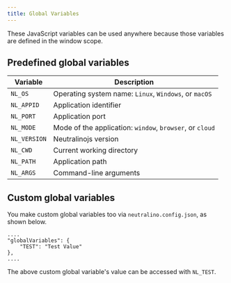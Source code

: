 ```yaml
---
title: Global Variables
---
```


These JavaScript variables can be used anywhere because those variables are defined in the window scope.

## Predefined global variables

| Variable      | Description                                                   |
| --- | --- |
| `NL_OS`       | Operating system name: `Linux`, `Windows`, or `macOS`         |
| `NL_APPID`    | Application identifier                                        |
| `NL_PORT`     | Application port                                              |
| `NL_MODE`     | Mode of the application: `window`, `browser`, or `cloud`      |
| `NL_VERSION`  | Neutralinojs version                                          |
| `NL_CWD`      | Current working directory                                     |
| `NL_PATH`     | Application path                                              |
| `NL_ARGS`     | Command-line arguments                                        |


## Custom global variables

You make custom global variables too via `neutralino.config.json`, as shown
below.

```
....
"globalVariables": {
    "TEST": "Test Value"
},
....
```

The above custom global variable's value can be accessed with `NL_TEST`.

